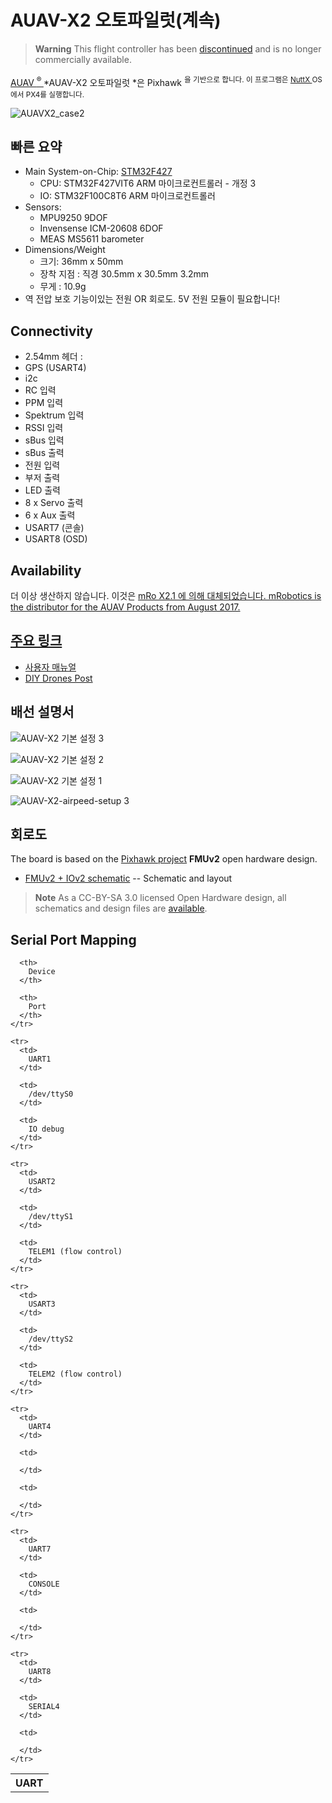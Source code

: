 # AUAV-X2 오토파일럿(계속)

> **Warning** This flight controller has been [discontinued](../flight_controller/autopilot_experimental.md) and is no longer commercially available.

[AUAV <sup>&reg; </sup>](http://www.auav.com/) *AUAV-X2 오토파일럿 *은 Pixhawk <sup>을 기반으로 합니다. 이 프로그램은 <a href="http://nuttx.org"> NuttX </a> OS에서 PX4를 실행합니다.</p> 

<p>
  <img src="../../assets/flight_controller/auav_x2/auavx2_case2.jpg" alt="AUAVX2_case2" />
</p>

<h2>
  빠른 요약
</h2>

<ul>
  <li>
    Main System-on-Chip: <a href="http://www.st.com/web/en/catalog/mmc/FM141/SC1169/SS1577/LN1789">STM32F427</a> <ul>
      <li>
        CPU: STM32F427VIT6 ARM 마이크로컨트롤러 - 개정 3
      </li>
      <li>
        IO: STM32F100C8T6 ARM 마이크로컨트롤러
      </li>
    </ul>
  </li>
  <li>
    Sensors: <ul>
      <li>
        MPU9250 9DOF
      </li>
      <li>
        Invensense ICM-20608 6DOF
      </li>
      <li>
        MEAS MS5611 barometer
      </li>
    </ul>
  </li>
  <li>
    Dimensions/Weight <ul>
      <li>
        크기: 36mm x 50mm
      </li>
      <li>
        장착 지점 : 직경 30.5mm x 30.5mm 3.2mm
      </li>
      <li>
        무게 : 10.9g
      </li>
    </ul>
  </li>
  <li>
    역 전압 보호 기능이있는 전원 OR 회로도. 5V 전원 모듈이 필요합니다!
  </li>
</ul>

<h2>
  Connectivity
</h2>

<ul>
  <li>
    2.54mm 헤더 :
  </li>
  <li>
    GPS (USART4)
  </li>
  <li>
    i2c
  </li>
  <li>
    RC 입력
  </li>
  <li>
    PPM 입력 
  </li>
  <li>
    Spektrum 입력
  </li>
  <li>
    RSSI 입력
  </li>
  <li>
    sBus 입력
  </li>
  <li>
    sBus 출력
  </li>
  <li>
    전원 입력
  </li>
  <li>
    부저 출력
  </li>
  <li>
    LED 출력
  </li>
  <li>
    8 x Servo 출력
  </li>
  <li>
    6 x Aux 출력
  </li>
  <li>
    USART7 (콘솔)
  </li>
  <li>
    USART8 (OSD)
  </li>
</ul>

<h2>
  Availability
</h2>

<p>
  더 이상 생산하지 않습니다. 이것은 <a href="mro_x2.1.md"> mRo X2.1 </ 0>에 의해 대체되었습니다. mRobotics is the distributor for the AUAV Products from August 2017.</p> 
  
  <h2>
    주요 링크
  </h2>
  
  <ul>
    <li>
      <a href="http://arsovtech.com/wp-content/uploads/2015/08/AUAV-X2-user-manual-EN.pdf">사용자 매뉴얼</a>
    </li>
    <li>
      <a href="http://diydrones.com/profiles/blogs/introducing-the-auav-x2-1-flight-controller">DIY Drones Post</a>
    </li>
  </ul>
  
  <h2>
    배선 설명서
  </h2>
  
  <p>
    <img src="../../assets/flight_controller/auav_x2/auav_x2_basic_setup_3.png" alt="AUAV-X2 기본 설정 3" />
  </p>
  
  <p>
    <img src="../../assets/flight_controller/auav_x2/auav_x2_basic_setup_2.jpg" alt="AUAV-X2 기본 설정 2" />
  </p>
  
  <p>
    <img src="../../assets/flight_controller/auav_x2/auav_x2_basic_setup_1.png" alt="AUAV-X2 기본 설정 1" />
  </p>
  
  <p>
    <img src="../../assets/flight_controller/auav_x2/auav_x2_airspeed_setup_3.png" alt="AUAV-X2-airpeed-setup 3" />
  </p>
  
  <h2>
    회로도
  </h2>
  
  <p>
    The board is based on the <a href="https://pixhawk.org/">Pixhawk project</a> <strong>FMUv2</strong> open hardware design.
  </p>
  
  <ul>
    <li>
      <a href="https://raw.githubusercontent.com/PX4/Hardware/master/FMUv2/PX4FMUv2.4.5.pdf">FMUv2 + IOv2 schematic</a> -- Schematic and layout
    </li>
  </ul>
  
  <blockquote>
    <p>
      <strong>Note</strong> As a CC-BY-SA 3.0 licensed Open Hardware design, all schematics and design files are <a href="https://github.com/PX4/Hardware">available</a>.
    </p>
  </blockquote>
  
  <h2>
    Serial Port Mapping
  </h2>
  
  <table>
    <tr>
      <th>
        UART
      </th>
      
      <th>
        Device
      </th>
      
      <th>
        Port
      </th>
    </tr>
    
    <tr>
      <td>
        UART1
      </td>
      
      <td>
        /dev/ttyS0
      </td>
      
      <td>
        IO debug
      </td>
    </tr>
    
    <tr>
      <td>
        USART2
      </td>
      
      <td>
        /dev/ttyS1
      </td>
      
      <td>
        TELEM1 (flow control)
      </td>
    </tr>
    
    <tr>
      <td>
        USART3
      </td>
      
      <td>
        /dev/ttyS2
      </td>
      
      <td>
        TELEM2 (flow control)
      </td>
    </tr>
    
    <tr>
      <td>
        UART4
      </td>
      
      <td>
        
      </td>
      
      <td>
        
      </td>
    </tr>
    
    <tr>
      <td>
        UART7
      </td>
      
      <td>
        CONSOLE
      </td>
      
      <td>
        
      </td>
    </tr>
    
    <tr>
      <td>
        UART8
      </td>
      
      <td>
        SERIAL4
      </td>
      
      <td>
        
      </td>
    </tr>
  </table>